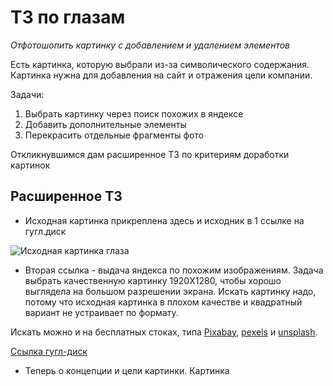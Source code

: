 # ТЗ по глазам

*Отфотошопить картинку с добавлением и удалением элементов*

Есть картинка, которую выбрали из-за символического содержания. Картинка нужна для добавления на сайт и отражения цели компании.

Задачи:

1. Выбрать картинку через поиск похожих в яндексе
2. Добавить дополнительные элементы
3. Перекрасить отдельные фрагменты фото

Откликнувшимся дам расширенное ТЗ по критериям доработки картинок

## Расширенное ТЗ

* Исходная картинка прикреплена здесь и исходник в 1 ссылке на гугл.диск

![Исходная картинка глаза](https://ie.wampi.ru/2022/02/28/eye-techno.jpg)

* Вторая ссылка - выдача яндекса по похожим изображениям. Задача выбрать качественную картинку 1920X1280, чтобы хорошо выглядела на большом разрешении экрана. Искать картинку надо, потому что исходная картинка в плохом качестве и квадратный вариант не устраивает по формату.

Искать можно и на бесплатных стоках, типа [Pixabay](https://pixabay.com/), [pexels](https://www.pexels.com/ru-ru/) и [unsplash](https://unsplash.com/). 

[Ссылка гугл-диск](https://drive.google.com/file/d/1aNg25GkRmkR7a1kCHM5saRtjIGIh2lQQ/view?usp=sharing)

* Теперь о концепции и цели картинки. Картинка 

